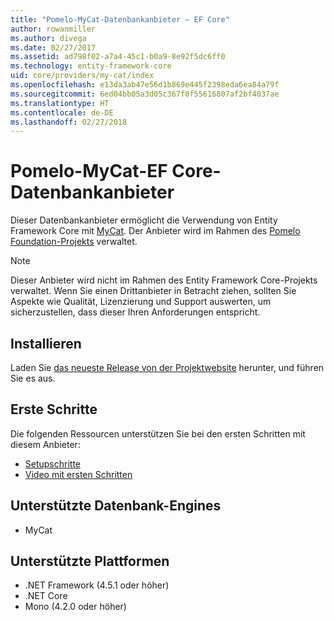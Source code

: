 ```yaml
---
title: "Pomelo-MyCat-Datenbankanbieter – EF Core"
author: rowanmiller
ms.author: divega
ms.date: 02/27/2017
ms.assetid: ad798f02-a7a4-45c1-b0a9-8e92f5dc6ff0
ms.technology: entity-framework-core
uid: core/providers/my-cat/index
ms.openlocfilehash: e13da3ab47e56d1b869e445f2398eda6ea84a79f
ms.sourcegitcommit: 6ed04bb05a3d05c367f0f55616807af2bf4037ae
ms.translationtype: HT
ms.contentlocale: de-DE
ms.lasthandoff: 02/27/2018
---
```

# <a name="pomelo-mycat-ef-core-database-provider"></a>Pomelo-MyCat-EF Core-Datenbankanbieter

Dieser Datenbankanbieter ermöglicht die Verwendung von Entity Framework Core mit [MyCat](https://github.com/MyCATApache/Mycat-Server). Der Anbieter wird im Rahmen des [Pomelo Foundation-Projekts](https://github.com/PomeloFoundation/Entity-Framework-Core-MyCat-Proxy) verwaltet.

> [!NOTE]  
> Dieser Anbieter wird nicht im Rahmen des Entity Framework Core-Projekts verwaltet. Wenn Sie einen Drittanbieter in Betracht ziehen, sollten Sie Aspekte wie Qualität, Lizenzierung und Support auswerten, um sicherzustellen, dass dieser Ihren Anforderungen entspricht.

## <a name="install"></a>Installieren

Laden Sie [das neueste Release von der Projektwebsite](https://github.com/PomeloFoundation/Entity-Framework-Core-MyCat-Proxy/releases) herunter, und führen Sie es aus.

## <a name="get-started"></a>Erste Schritte

Die folgenden Ressourcen unterstützen Sie bei den ersten Schritten mit diesem Anbieter:
 * [Setupschritte](https://github.com/aspnet/EntityFramework.Docs/issues/252)
 * [Video mit ersten Schritten](https://www.youtube.com/watch?v=q0CXfFNtMZo)

## <a name="supported-database-engines"></a>Unterstützte Datenbank-Engines

* MyCat

## <a name="supported-platforms"></a>Unterstützte Plattformen

* .NET Framework (4.5.1 oder höher)
* .NET Core
* Mono (4.2.0 oder höher)
